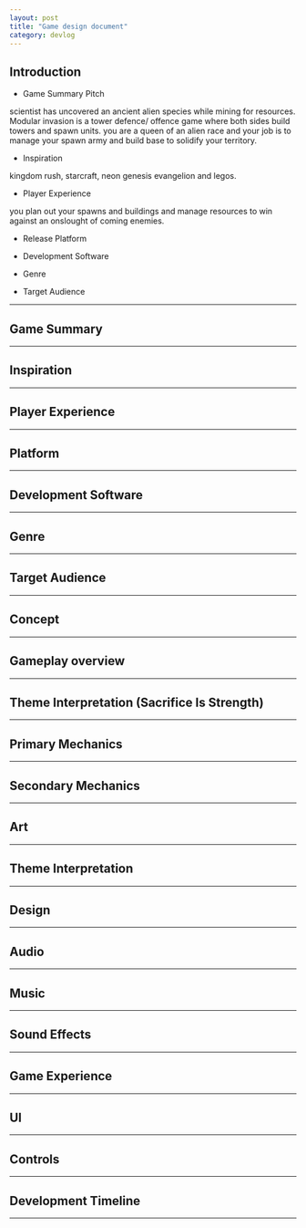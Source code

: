 ```yaml
---
layout: post
title: "Game design document"
category: devlog
---
```


## Introduction

* Game Summary Pitch

scientist has uncovered an ancient alien species while mining for resources.
Modular invasion is a tower defence/ offence game where both sides build towers and spawn units.
you are a queen of an alien race and your job is to manage your spawn army and build base to solidify your territory.

* Inspiration

kingdom rush, starcraft, neon genesis evangelion and legos.

* Player Experience

you plan out your spawns and buildings and manage resources to win against an onslought of coming enemies.

* Release Platform

* Development Software

* Genre

* Target Audience

---

## Game Summary

---

## Inspiration

---

## Player Experience

---

## Platform

---

## Development Software

---

## Genre

---

## Target Audience

---

## Concept

---

## Gameplay overview

---

## Theme Interpretation (Sacrifice Is Strength)

---

## Primary Mechanics

---

## Secondary Mechanics

---

## Art

---

## Theme Interpretation

---

## Design

---

## Audio

---

## Music

---

## Sound Effects

---

## Game Experience

---

## UI

---

## Controls

---

## Development Timeline

---
